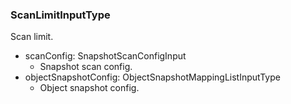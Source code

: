### ScanLimitInputType
Scan limit.

- scanConfig: SnapshotScanConfigInput
  - Snapshot scan config.
- objectSnapshotConfig: ObjectSnapshotMappingListInputType
  - Object snapshot config.
